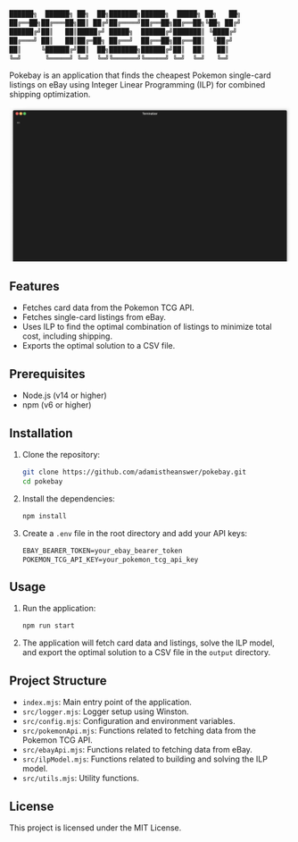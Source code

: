 ```
██████╗  ██████╗ ██╗  ██╗███████╗██████╗  █████╗ ██╗   ██╗
██╔══██╗██╔═══██╗██║ ██╔╝██╔════╝██╔══██╗██╔══██╗╚██╗ ██╔╝
██████╔╝██║   ██║█████╔╝ █████╗  ██████╔╝███████║ ╚████╔╝
██╔═══╝ ██║   ██║██╔═██╗ ██╔══╝  ██╔══██╗██╔══██║  ╚██╔╝
██║     ╚██████╔╝██║  ██╗███████╗██████╔╝██║  ██║   ██║
╚═╝      ╚═════╝ ╚═╝  ╚═╝╚══════╝╚═════╝ ╚═╝  ╚═╝   ╚═╝

```

Pokebay is an application that finds the cheapest Pokemon single-card listings on eBay using Integer Linear Programming (ILP) for combined shipping optimization.

![Pokebay](./pokebay.gif)

## Features

- Fetches card data from the Pokemon TCG API.
- Fetches single-card listings from eBay.
- Uses ILP to find the optimal combination of listings to minimize total cost, including shipping.
- Exports the optimal solution to a CSV file.

## Prerequisites

- Node.js (v14 or higher)
- npm (v6 or higher)

## Installation

1. Clone the repository:

   ```sh
   git clone https://github.com/adamistheanswer/pokebay.git
   cd pokebay
   ```

2. Install the dependencies:

   ```sh
   npm install
   ```

3. Create a `.env` file in the root directory and add your API keys:
   ```env
   EBAY_BEARER_TOKEN=your_ebay_bearer_token
   POKEMON_TCG_API_KEY=your_pokemon_tcg_api_key
   ```

## Usage

1. Run the application:

   ```sh
   npm run start
   ```

2. The application will fetch card data and listings, solve the ILP model, and export the optimal solution to a CSV file in the `output` directory.

## Project Structure

- `index.mjs`: Main entry point of the application.
- `src/logger.mjs`: Logger setup using Winston.
- `src/config.mjs`: Configuration and environment variables.
- `src/pokemonApi.mjs`: Functions related to fetching data from the Pokemon TCG API.
- `src/ebayApi.mjs`: Functions related to fetching data from eBay.
- `src/ilpModel.mjs`: Functions related to building and solving the ILP model.
- `src/utils.mjs`: Utility functions.

## License

This project is licensed under the MIT License.
